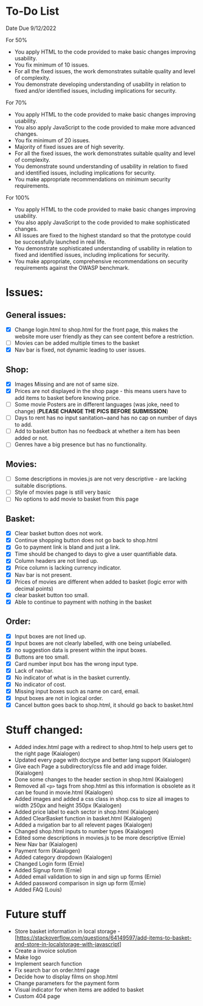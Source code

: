 # To-Do List 

Date Due 9/12/2022

For 50%
- You apply HTML to the code provided to make basic changes improving usability.
- You fix minimum of 10 issues.
- For all the fixed issues, the work demonstrates suitable quality and level of complexity.
- You demonstrate developing understanding of usability in relation to fixed and/or identified issues, including implications for security.

For 70%
- You apply HTML to the code provided to make basic changes improving usability.
- You also apply JavaScript to the code provided to make more advanced changes.
- You fix minimum of 20 issues.
- Majority of fixed issues are of high severity.
- For all the fixed issues, the work demonstrates suitable quality and level of complexity.
- You demonstrate sound understanding of usability in relation to fixed and identified issues, including implications for security. 
- You make appropriate recommendations on minimum security requirements.

For 100%
- You apply HTML to the code provided to make basic changes improving usability.
- You also apply JavaScript to the code provided to make sophisticated changes.
- All issues are fixed to the highest standard so that the prototype could be successfully launched in real life.
- You demonstrate sophisticated understanding of usability in relation to fixed and identified issues, including implications for security.
- You make appropriate, comprehensive recommendations on security requirements against the OWASP benchmark.


# Issues:

 ## General issues:
 - [x] Change login.html to shop.html for the front page, this makes the website more user friendly as they can see content before a restriction.
 - [ ] Movies can be added multiple times to the basket
 - [x] Nav bar is fixed, not dynamic leading to user issues.

 ## Shop:
 - [x] Images Missing and are not of same size.
 - [x] Prices are not displayed in the shop page - this means users have to add items to basket before knowing price.
 - [ ] Some movie Posters are in different languages (was joke, need to change) (**PLEASE CHANGE THE PICS BEFORE SUBMISSION**)
 - [ ] Days to rent has no input sanitation~aand has no cap on number of days to add.
 - [ ] Add to basket button has no feedback at whether a item has been added or not.
 - [ ] Genres have a big presence but has no functionality.

 ## Movies:
 - [ ] Some descriptions in movies.js are not very descriptive - are lacking suitable discriptions.
 - [ ] Style of movies page is still very basic
 - [ ] No options to add movie to basket from this page

 ## Basket:
 - [x] Clear basket button does not work.
 - [x] Continue shopping button does not go back to shop.html
 - [x] Go to payment link is bland and just a link.
 - [x] Time should be changed to days to give a user quantifiable data.
 - [x] Column headers are not lined up.
 - [x] Price column is lacking currency indicator.
 - [x] Nav bar is not present. 
 - [x] Prices of movies are different when added to basket (logic error with decimal points)
 - [x] clear basket button too small.
 - [x] Able to continue to payment with nothing in the basket

 ## Order:
 - [x] Input boxes are not lined up.
 - [x] Input boxes are not clearly labelled, with one being unlabelled.
 - [x] no suggestion data is present within the input boxes.
 - [x]  Buttons are too small.
 - [x] Card number input box has the wrong input type.
 - [x] Lack of navbar.
 - [x] No indicator of what is in the basket currently.
 - [x] No indicator of cost.
 - [x] Missing input boxes such as name on card, email.
 - [x] Input boxes are not in logical order.
 - [x] Cancel button goes back to shop.html, it should go back to basket.html

# Stuff changed:
- Added index.html page with a redirect to shop.html to help users get to the right page (Kaialogen)
- Updated every page with doctype and better lang support (Kaialogen) 
- Give each Page a subdirectory/css file and add image folder. (Kaialogen)
- Done some changes to the header section in shop.html (Kaialogen)
- Removed all `<p>` tags from shop.html as this information is obsolete as it can be found in movie.html (Kaialogen) 
- Added images and added a css class in shop.css to size all images to width 250px and height 350px (Kaialogen)
- Added price label to each sector in shop.html (Kaialogen)
- Added ClearBasket function in basket.html (Kaialogen)
- Added a nvigation bar to all relevent pages (Kaialogen)
- Changed shop.html inputs to number types (Kaialogen)  
- Edited some descriptions in movies.js to be more descriptive (Ernie)
- New Nav bar (Kaialogen)
- Payment form (Kaialogen)
- Added category dropdown (Kaialogen)
- Changed Login form (Ernie)
- Added Signup form (Ernie)
- Added email validation to sign in and sign up forms (Ernie)
- Added password comparison in sign up form (Ernie)
- Added FAQ (Louis)

# Future stuff
- Store basket information in local storage - [https://stackoverflow.com/questions/64149597/add-items-to-basket-and-store-in-localstorage-with-javascript]
- Create a invoice solution
- Make logo
- Implement search function
- Fix search bar on order.html page
- Decide how to display films on shop.html
- Change parameters for the payment form
- Visual indicator for when items are added to basket
- Custom 404 page
